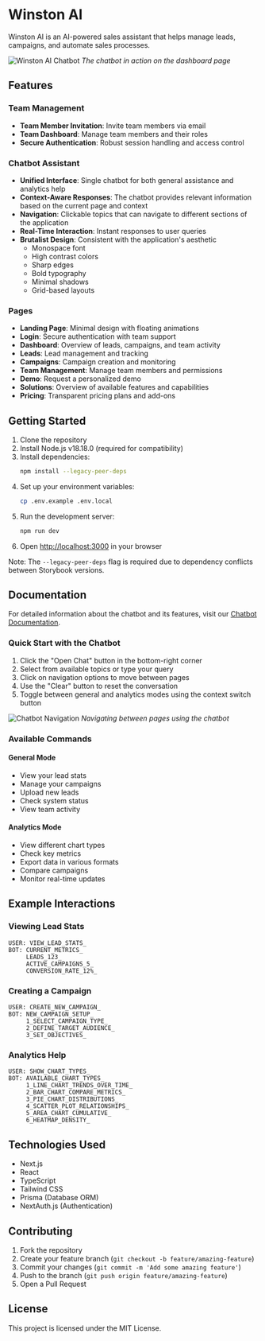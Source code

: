 # Winston AI

Winston AI is an AI-powered sales assistant that helps manage leads, campaigns, and automate sales processes.

![Winston AI Chatbot](public/chatbot-screenshot.png)
*The chatbot in action on the dashboard page*

## Features

### Team Management
- **Team Member Invitation**: Invite team members via email
- **Team Dashboard**: Manage team members and their roles
- **Secure Authentication**: Robust session handling and access control

### Chatbot Assistant
- **Unified Interface**: Single chatbot for both general assistance and analytics help
- **Context-Aware Responses**: The chatbot provides relevant information based on the current page and context
- **Navigation**: Clickable topics that can navigate to different sections of the application
- **Real-Time Interaction**: Instant responses to user queries
- **Brutalist Design**: Consistent with the application's aesthetic
  - Monospace font
  - High contrast colors
  - Sharp edges
  - Bold typography
  - Minimal shadows
  - Grid-based layouts

### Pages
- **Landing Page**: Minimal design with floating animations
- **Login**: Secure authentication with team support
- **Dashboard**: Overview of leads, campaigns, and team activity
- **Leads**: Lead management and tracking
- **Campaigns**: Campaign creation and monitoring
- **Team Management**: Manage team members and permissions
- **Demo**: Request a personalized demo
- **Solutions**: Overview of available features and capabilities
- **Pricing**: Transparent pricing plans and add-ons

## Getting Started

1. Clone the repository
2. Install Node.js v18.18.0 (required for compatibility)
3. Install dependencies:
   ```bash
   npm install --legacy-peer-deps
   ```
4. Set up your environment variables:
   ```bash
   cp .env.example .env.local
   ```
5. Run the development server:
   ```bash
   npm run dev
   ```
6. Open [http://localhost:3000](http://localhost:3000) in your browser

Note: The `--legacy-peer-deps` flag is required due to dependency conflicts between Storybook versions.

## Documentation

For detailed information about the chatbot and its features, visit our [Chatbot Documentation](/docs/chatbot).

### Quick Start with the Chatbot

1. Click the "Open Chat" button in the bottom-right corner
2. Select from available topics or type your query
3. Click on navigation options to move between pages
4. Use the "Clear" button to reset the conversation
5. Toggle between general and analytics modes using the context switch button

![Chatbot Navigation](public/chatbot-navigation.png)
*Navigating between pages using the chatbot*

### Available Commands

#### General Mode
- View your lead stats
- Manage your campaigns
- Upload new leads
- Check system status
- View team activity

#### Analytics Mode
- View different chart types
- Check key metrics
- Export data in various formats
- Compare campaigns
- Monitor real-time updates

## Example Interactions

### Viewing Lead Stats
```
USER: VIEW_LEAD_STATS_
BOT: CURRENT_METRICS_
     LEADS_123_
     ACTIVE_CAMPAIGNS_5_
     CONVERSION_RATE_12%_
```

### Creating a Campaign
```
USER: CREATE_NEW_CAMPAIGN_
BOT: NEW_CAMPAIGN_SETUP_
     1_SELECT_CAMPAIGN_TYPE_
     2_DEFINE_TARGET_AUDIENCE_
     3_SET_OBJECTIVES_
```

### Analytics Help
```
USER: SHOW_CHART_TYPES_
BOT: AVAILABLE_CHART_TYPES_
     1_LINE_CHART_TRENDS_OVER_TIME_
     2_BAR_CHART_COMPARE_METRICS_
     3_PIE_CHART_DISTRIBUTIONS_
     4_SCATTER_PLOT_RELATIONSHIPS_
     5_AREA_CHART_CUMULATIVE_
     6_HEATMAP_DENSITY_
```

## Technologies Used

- Next.js
- React
- TypeScript
- Tailwind CSS
- Prisma (Database ORM)
- NextAuth.js (Authentication)

## Contributing

1. Fork the repository
2. Create your feature branch (`git checkout -b feature/amazing-feature`)
3. Commit your changes (`git commit -m 'Add some amazing feature'`)
4. Push to the branch (`git push origin feature/amazing-feature`)
5. Open a Pull Request

## License

This project is licensed under the MIT License.
